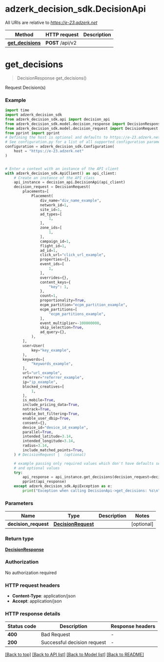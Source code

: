 # adzerk_decision_sdk.DecisionApi

All URIs are relative to *https://e-23.adzerk.net*

Method | HTTP request | Description
------------- | ------------- | -------------
[**get_decisions**](DecisionApi.md#get_decisions) | **POST** /api/v2 | 


# **get_decisions**
> DecisionResponse get_decisions()



Request Decision(s)

### Example

```python
import time
import adzerk_decision_sdk
from adzerk_decision_sdk.api import decision_api
from adzerk_decision_sdk.model.decision_response import DecisionResponse
from adzerk_decision_sdk.model.decision_request import DecisionRequest
from pprint import pprint
# Defining the host is optional and defaults to https://e-23.adzerk.net
# See configuration.py for a list of all supported configuration parameters.
configuration = adzerk_decision_sdk.Configuration(
    host = "https://e-23.adzerk.net"
)


# Enter a context with an instance of the API client
with adzerk_decision_sdk.ApiClient() as api_client:
    # Create an instance of the API class
    api_instance = decision_api.DecisionApi(api_client)
    decision_request = DecisionRequest(
        placements=[
            Placement(
                div_name="div_name_example",
                network_id=1,
                site_id=1,
                ad_types=[
                    1,
                ],
                zone_ids=[
                    1,
                ],
                campaign_id=1,
                flight_id=1,
                ad_id=1,
                click_url="click_url_example",
                properties={},
                event_ids=[
                    1,
                ],
                overrides={},
                content_keys={
                    "key": 1,
                },
                count=1,
                proportionality=True,
                ecpm_partition="ecpm_partition_example",
                ecpm_partitions=[
                    "ecpm_partitions_example",
                ],
                event_multiplier=-100000000,
                skip_selection=True,
                ad_query={},
            ),
        ],
        user=User(
            key="key_example",
        ),
        keywords=[
            "keywords_example",
        ],
        url="url_example",
        referrer="referrer_example",
        ip="ip_example",
        blocked_creatives=[
            1,
        ],
        is_mobile=True,
        include_pricing_data=True,
        notrack=True,
        enable_bot_filtering=True,
        enable_user_dbip=True,
        consent={},
        device_id="device_id_example",
        parallel=True,
        intended_latitude=3.14,
        intended_longitude=3.14,
        radius=3.14,
        include_matched_points=True,
    ) # DecisionRequest |  (optional)

    # example passing only required values which don't have defaults set
    # and optional values
    try:
        api_response = api_instance.get_decisions(decision_request=decision_request)
        pprint(api_response)
    except adzerk_decision_sdk.ApiException as e:
        print("Exception when calling DecisionApi->get_decisions: %s\n" % e)
```


### Parameters

Name | Type | Description  | Notes
------------- | ------------- | ------------- | -------------
 **decision_request** | [**DecisionRequest**](DecisionRequest.md)|  | [optional]

### Return type

[**DecisionResponse**](DecisionResponse.md)

### Authorization

No authorization required

### HTTP request headers

 - **Content-Type**: application/json
 - **Accept**: application/json


### HTTP response details
| Status code | Description | Response headers |
|-------------|-------------|------------------|
**400** | Bad Request |  -  |
**200** | Successful decision request |  -  |

[[Back to top]](#) [[Back to API list]](../README.md#documentation-for-api-endpoints) [[Back to Model list]](../README.md#documentation-for-models) [[Back to README]](../README.md)


